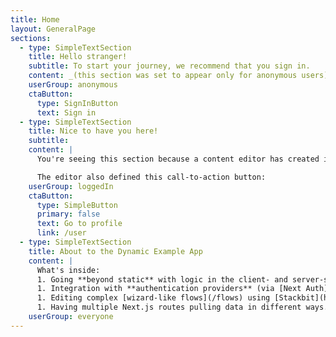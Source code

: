 ```yaml
---
title: Home
layout: GeneralPage
sections:
  - type: SimpleTextSection
    title: Hello stranger!
    subtitle: To start your journey, we recommend that you sign in.
    content: _(this section was set to appear only for anonymous users)_
    userGroup: anonymous
    ctaButton:
      type: SignInButton
      text: Sign in
  - type: SimpleTextSection
    title: Nice to have you here!
    subtitle:
    content: |
      You're seeing this section because a content editor has created it and marked it for _logged-in users only_. 

      The editor also defined this call-to-action button:
    userGroup: loggedIn
    ctaButton:
      type: SimpleButton
      primary: false
      text: Go to profile
      link: /user
  - type: SimpleTextSection
    title: About to the Dynamic Example App
    content: |
      What's inside:
      1. Going **beyond static** with logic in the client- and server-side.
      1. Integration with **authentication providers** (via [Next Auth](https://next-auth.js.org/)) and **databases** (using [Upstash](https://upstash.com/)) for functionality tailored to logged-in users.
      1. Editing complex [wizard-like flows](/flows) using [Stackbit](https://www.stackbit.com/), providing content creators with a guided visual experience for creating and updating flows.
      1. Having multiple Next.js routes pulling data in different ways.
    userGroup: everyone
---
```

